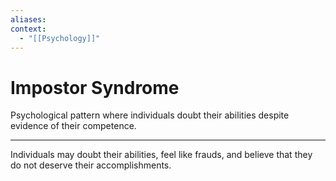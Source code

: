 ```yaml
---
aliases:
context:
  - "[[Psychology]]"
---
```


# Impostor Syndrome

Psychological pattern where individuals doubt their abilities despite evidence of their competence.

---

Individuals may doubt their abilities, feel like frauds, and believe that they do not deserve their accomplishments.
